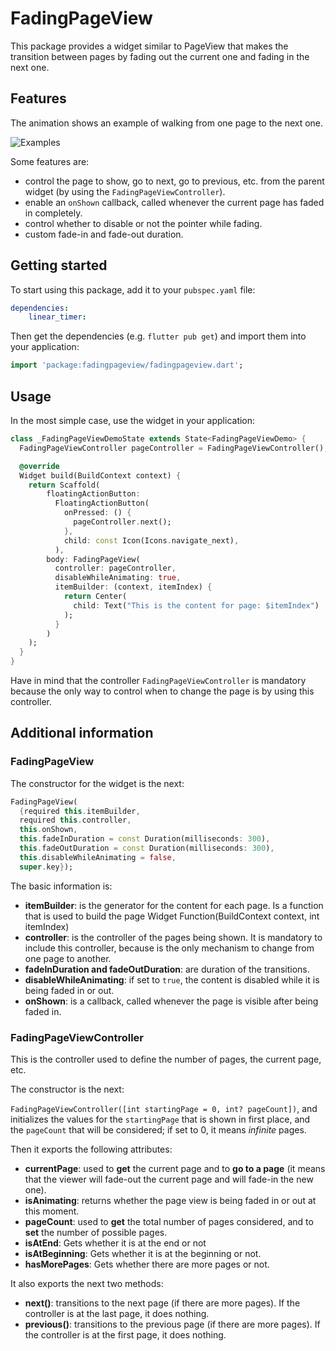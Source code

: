 # FadingPageView

This package provides a widget similar to PageView that makes the transition between pages by fading out the current one and fading in the next one.

## Features

The animation shows an example of walking from one page to the next one.

![Examples](https://github.com/damadenacar/flutter.fadingpageview/raw/main/img/demo.gif)

Some features are:

- control the page to show, go to next, go to previous, etc. from the parent widget (by using the `FadingPageViewController`).
- enable an `onShown` callback, called whenever the current page has faded in completely.
- control whether to disable or not the pointer while fading.
- custom fade-in and fade-out duration.

## Getting started

To start using this package, add it to your `pubspec.yaml` file:

```yaml
dependencies:
    linear_timer:
```

Then get the dependencies (e.g. `flutter pub get`) and import them into your application:

```dart
import 'package:fadingpageview/fadingpageview.dart';
```

## Usage

In the most simple case, use the widget in your application:

```dart
class _FadingPageViewDemoState extends State<FadingPageViewDemo> {
  FadingPageViewController pageController = FadingPageViewController();

  @override
  Widget build(BuildContext context) {
    return Scaffold(
        floatingActionButton: 
          FloatingActionButton(
            onPressed: () {
              pageController.next();
            },
            child: const Icon(Icons.navigate_next),
          ),
        body: FadingPageView(
          controller: pageController,
          disableWhileAnimating: true,
          itemBuilder: (context, itemIndex) {
            return Center(
              child: Text("This is the content for page: $itemIndex")
            );
          }
        )
    );
  }
}
```

Have in mind that the controller `FadingPageViewController` is mandatory because the only way to control when to change the page is by using this controller.

## Additional information

### FadingPageView
The constructor for the widget is the next:

```dart
FadingPageView(
  {required this.itemBuilder,
  required this.controller,
  this.onShown,
  this.fadeInDuration = const Duration(milliseconds: 300),
  this.fadeOutDuration = const Duration(milliseconds: 300),
  this.disableWhileAnimating = false,
  super.key});
```

The basic information is:

- __itemBuilder__: is the generator for the content for each page. Is a function that is used to build the page Widget Function(BuildContext context, int itemIndex)
- __controller__: is the controller of the pages being shown. It is mandatory to include this controller, because is the only mechanism to change from one page to another.
- __fadeInDuration and fadeOutDuration__: are duration of the transitions.
- __disableWhileAnimating__: if set to `true`, the content is disabled while it is being faded in or out.
- __onShown__: is a callback, called whenever the page is visible after being faded in.

### FadingPageViewController

This is the controller used to define the number of pages, the current page, etc.

The constructor is the next:

`FadingPageViewController([int startingPage = 0, int? pageCount])`, and initializes the values for the `startingPage` that is shown in first place, and the `pageCount` that will be considered; if set to 0, it means _infinite_ pages.

Then it exports the following attributes:

- __currentPage__: used to __get__ the current page and to __go to a page__ (it means that the viewer will fade-out the current page and will fade-in the new one).
- __isAnimating__: returns whether the page view is being faded in or out at this moment.
- __pageCount__: used to __get__ the total number of pages considered, and to __set__ the number of possible pages.
- __isAtEnd__: Gets whether it is at the end or not
- __isAtBeginning__: Gets whether it is at the beginning or not.
- __hasMorePages__: Gets whether there are more pages or not.

It also exports the next two methods:

- __next()__: transitions to the next page (if there are more pages). If the controller is at the last page, it does nothing.
- __previous()__: transitions to the previous page (if there are more pages). If the controller is at the first page, it does nothing.

